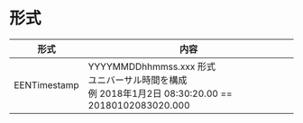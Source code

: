 # 形式

形式          | 内容
----------   | -------
EENTimestamp | YYYYMMDDhhmmss.xxx 形式<br>ユニバーサル時間を構成<br>例 2018年1月2日 08:30:20.00 == 20180102083020.000
